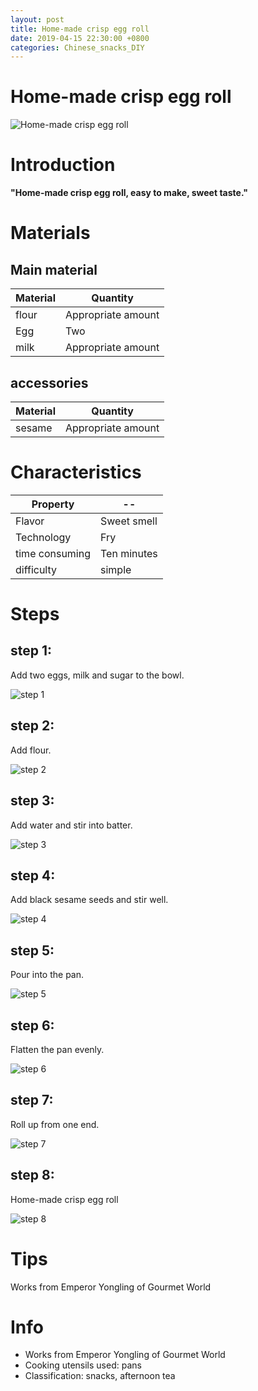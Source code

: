 ```yaml
---
layout: post
title: Home-made crisp egg roll
date: 2019-04-15 22:30:00 +0800
categories: Chinese_snacks_DIY
---
```


# Home-made crisp egg roll

![Home-made crisp egg roll]({{site.baseurl}}/img/425426/425426.jpg)

# Introduction

**"Home-made crisp egg roll, easy to make, sweet taste."**

# Materials


## Main material

Material|Quantity
--|--
flour|Appropriate amount
Egg|Two
milk|Appropriate amount

## accessories

Material|Quantity
--|--
sesame|Appropriate amount

# Characteristics

Property|--
--|--
Flavor|Sweet smell
Technology|Fry
time consuming|Ten minutes
difficulty|simple

# Steps

## step 1:

Add two eggs, milk and sugar to the bowl.

![step 1]({{site.baseurl}}/img/425426/1.jpg)

## step 2:

Add flour.

![step 2]({{site.baseurl}}/img/425426/2.jpg)

## step 3:

Add water and stir into batter.

![step 3]({{site.baseurl}}/img/425426/3.jpg)

## step 4:

Add black sesame seeds and stir well.

![step 4]({{site.baseurl}}/img/425426/4.jpg)

## step 5:

Pour into the pan.

![step 5]({{site.baseurl}}/img/425426/5.jpg)

## step 6:

Flatten the pan evenly.

![step 6]({{site.baseurl}}/img/425426/6.jpg)

## step 7:

Roll up from one end.

![step 7]({{site.baseurl}}/img/425426/7.jpg)

## step 8:

Home-made crisp egg roll

![step 8]({{site.baseurl}}/img/425426/8.jpg)

# Tips

Works from Emperor Yongling of Gourmet World

# Info

- Works from Emperor Yongling of Gourmet World
- Cooking utensils used: pans
- Classification: snacks, afternoon tea